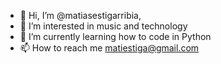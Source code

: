 - 👋 Hi, I’m @matiasestigarribia, 
- 👀 I’m interested in music and technology
- 🌱 I’m currently learning how to code in Python
- 📫 How to reach me matiestiga@gmail.com

<!---
matiasestigarribia/matiasestigarribia is a ✨ special ✨ repository because its `README.md` (this file) appears on your GitHub profile.
You can click the Preview link to take a look at your changes.
--->
